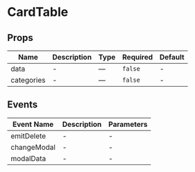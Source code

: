 # CardTable

## Props

<!-- @vuese:CardTable:props:start -->
|Name|Description|Type|Required|Default|
|---|---|---|---|---|
|data|-|—|`false`|-|
|categories|-|—|`false`|-|

<!-- @vuese:CardTable:props:end -->


## Events

<!-- @vuese:CardTable:events:start -->
|Event Name|Description|Parameters|
|---|---|---|
|emitDelete|-|-|
|changeModal|-|-|
|modalData|-|-|

<!-- @vuese:CardTable:events:end -->


